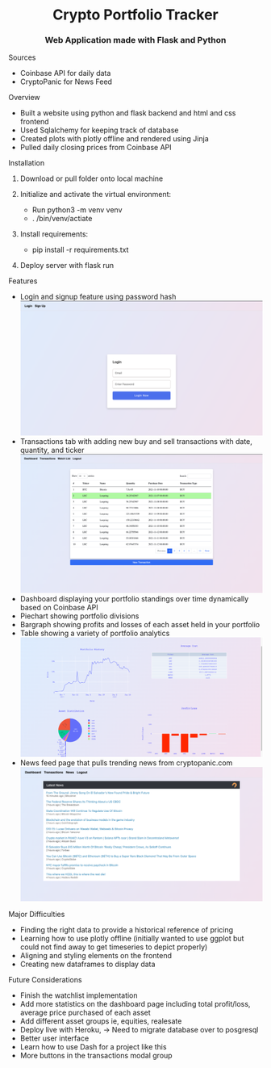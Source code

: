 <h1 align="center">Crypto Portfolio Tracker</h1>
<h3 align="center">Web Application made with Flask and Python</h3>

<p align ="left">Sources</p>

- Coinbase API for daily data
- CryptoPanic for News Feed 

<p align ="left">Overview</p>

- Built a website using python and flask backend and html and css frontend 
- Used Sqlalchemy for keeping track of database 
- Created plots with plotly offline and rendered using Jinja 
- Pulled daily closing prices from Coinbase API 

<p align = "left"> Installation</p>

1. Download or pull folder onto local machine

2. Initialize and activate the virtual environment:
    - Run python3 -m venv venv
    - .  /bin/venv/actiate
3. Install requirements:
    - pip install -r requirements.txt
4. Deploy server with flask run 
<p align ="left">Features</p>

- Login and signup feature using password hash 
![Screenshot](1.png)
- Transactions tab with adding new buy and sell transactions with date, quantity, and ticker
![Screenshot](2.png)
- Dashboard displaying your portfolio standings over time dynamically based on Coinbase API
- Piechart showing portfolio divisions
- Bargraph showing profits and losses of each asset held in your portfolio 
- Table showing a variety of portfolio analytics
![Screenshot](3.png)
- News feed page that pulls trending news from cryptopanic.com 
![Screenshot](4.png)
<p align = "left"> Major Difficulties</p>

- Finding the right data to provide a historical reference of pricing 
- Learning how to use plotly offline (initially wanted to use ggplot but could not find away to get timeseries to depict properly)
- Aligning and styling elements on the frontend
- Creating new dataframes to display data 

<p align ="left">Future Considerations</p>

- Finish the watchlist implementation
- Add more statistics on the dashboard page including total profit/loss, average price purchased of each asset
- Add different asset groups ie, equities, realesate
- Deploy live with Heroku,
    -> Need to migrate database over to posgresql 
- Better user interface 
- Learn how to use Dash for a project like this 
- More buttons in the transactions modal group 

